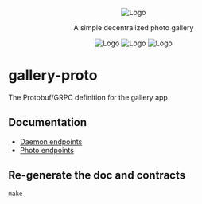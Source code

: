 <p align="center">
    <img src="https://raw.githubusercontent.com/michaelcoll/gallery-web/main/doc/logo.png" alt="Logo" /><br />
</p>
<p align="center">
    A simple decentralized photo gallery
</p>
<p align="center">
    <img src="https://img.shields.io/github/workflow/status/michaelcoll/gallery-proto/build" alt="Logo" />
    <img src="https://img.shields.io/github/v/release/michaelcoll/gallery-proto" alt="Logo" />
    <img src="https://img.shields.io/github/license/michaelcoll/gallery-proto" alt="Logo" />
</p>

# gallery-proto
The Protobuf/GRPC definition for the gallery app

## Documentation
- [Daemon endpoints](doc/daemon.md)
- [Photo endpoints](doc/photo.md)

## Re-generate the doc and contracts
```
make
```